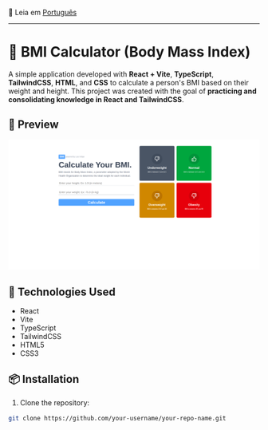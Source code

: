 📄 Leia em [Português](./README-pt.md)
<hr>

# 💪 BMI Calculator (Body Mass Index)

A simple application developed with **React + Vite**, **TypeScript**, **TailwindCSS**, **HTML**, and **CSS** to calculate a person's BMI based on their weight and height. This project was created with the goal of **practicing and consolidating knowledge in React and TailwindCSS**.

## 📸 Preview

![BMI Calculator Screenshot](./public/page-preview.png)

## 🚀 Technologies Used

- React
- Vite
- TypeScript
- TailwindCSS
- HTML5
- CSS3

## 📦 Installation

1. Clone the repository:

```bash
git clone https://github.com/your-username/your-repo-name.git

